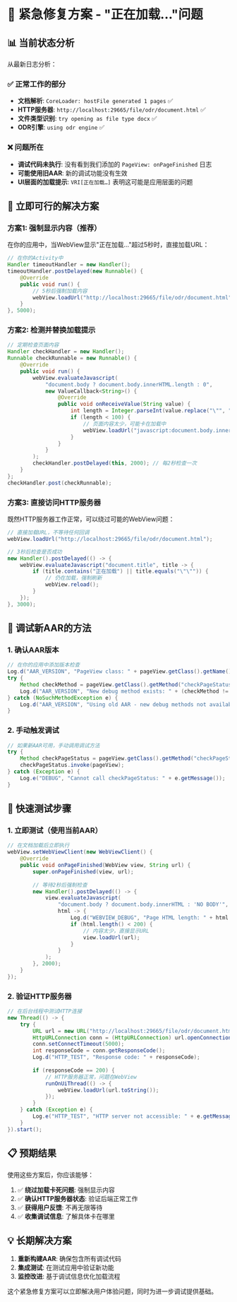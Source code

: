 # 🚨 紧急修复方案 - "正在加载..."问题

## 📊 当前状态分析

从最新日志分析：

### ✅ 正常工作的部分
- **文档解析**: `CoreLoader: hostFile generated 1 pages` ✅
- **HTTP服务器**: `http://localhost:29665/file/odr/document.html` ✅
- **文件类型识别**: `try opening as file type docx` ✅
- **ODR引擎**: `using odr engine` ✅

### ❌ 问题所在
- **调试代码未执行**: 没有看到我们添加的 `PageView: onPageFinished` 日志
- **可能使用旧AAR**: 新的调试功能没有生效
- **UI层面的加载提示**: `VRI[正在加载…]` 表明这可能是应用层面的问题

## 🎯 立即可行的解决方案

### 方案1: 强制显示内容（推荐）

在你的应用中，当WebView显示"正在加载..."超过5秒时，直接加载URL：

```java
// 在你的Activity中
Handler timeoutHandler = new Handler();
timeoutHandler.postDelayed(new Runnable() {
    @Override
    public void run() {
        // 5秒后强制加载内容
        webView.loadUrl("http://localhost:29665/file/odr/document.html");
    }
}, 5000);
```

### 方案2: 检测并替换加载提示

```java
// 定期检查页面内容
Handler checkHandler = new Handler();
Runnable checkRunnable = new Runnable() {
    @Override
    public void run() {
        webView.evaluateJavascript(
            "document.body ? document.body.innerHTML.length : 0",
            new ValueCallback<String>() {
                @Override
                public void onReceiveValue(String value) {
                    int length = Integer.parseInt(value.replace("\"", ""));
                    if (length < 100) {
                        // 页面内容太少，可能卡在加载中
                        webView.loadUrl("javascript:document.body.innerHTML = '<h1>文档已准备就绪</h1><p>正在显示内容...</p>';");
                    }
                }
            }
        );
        checkHandler.postDelayed(this, 2000); // 每2秒检查一次
    }
};
checkHandler.post(checkRunnable);
```

### 方案3: 直接访问HTTP服务器

既然HTTP服务器工作正常，可以绕过可能的WebView问题：

```java
// 直接加载URL，不等待任何回调
webView.loadUrl("http://localhost:29665/file/odr/document.html");

// 3秒后检查是否成功
new Handler().postDelayed(() -> {
    webView.evaluateJavascript("document.title", title -> {
        if (title.contains("正在加载") || title.equals("\"\"")) {
            // 仍在加载，强制刷新
            webView.reload();
        }
    });
}, 3000);
```

## 🔧 调试新AAR的方法

### 1. 确认AAR版本
```java
// 在你的应用中添加版本检查
Log.d("AAR_VERSION", "PageView class: " + pageView.getClass().getName());
try {
    Method checkMethod = pageView.getClass().getMethod("checkPageStatus");
    Log.d("AAR_VERSION", "New debug method exists: " + (checkMethod != null));
} catch (NoSuchMethodException e) {
    Log.d("AAR_VERSION", "Using old AAR - new debug methods not available");
}
```

### 2. 手动触发调试
```java
// 如果新AAR可用，手动调用调试方法
try {
    Method checkPageStatus = pageView.getClass().getMethod("checkPageStatus");
    checkPageStatus.invoke(pageView);
} catch (Exception e) {
    Log.e("DEBUG", "Cannot call checkPageStatus: " + e.getMessage());
}
```

## 🚀 快速测试步骤

### 1. 立即测试（使用当前AAR）
```java
// 在文档加载后立即执行
webView.setWebViewClient(new WebViewClient() {
    @Override
    public void onPageFinished(WebView view, String url) {
        super.onPageFinished(view, url);
        
        // 等待2秒后强制检查
        new Handler().postDelayed(() -> {
            view.evaluateJavascript(
                "document.body ? document.body.innerHTML : 'NO BODY'",
                html -> {
                    Log.d("WEBVIEW_DEBUG", "Page HTML length: " + html.length());
                    if (html.length() < 200) {
                        // 内容太少，直接显示URL
                        view.loadUrl(url);
                    }
                }
            );
        }, 2000);
    }
});
```

### 2. 验证HTTP服务器
```java
// 在后台线程中测试HTTP连接
new Thread(() -> {
    try {
        URL url = new URL("http://localhost:29665/file/odr/document.html");
        HttpURLConnection conn = (HttpURLConnection) url.openConnection();
        conn.setConnectTimeout(5000);
        int responseCode = conn.getResponseCode();
        Log.d("HTTP_TEST", "Response code: " + responseCode);
        
        if (responseCode == 200) {
            // HTTP服务器正常，问题在WebView
            runOnUiThread(() -> {
                webView.loadUrl(url.toString());
            });
        }
    } catch (Exception e) {
        Log.e("HTTP_TEST", "HTTP server not accessible: " + e.getMessage());
    }
}).start();
```

## 📋 预期结果

使用这些方案后，你应该能够：

1. ✅ **绕过加载卡死问题**: 强制显示内容
2. ✅ **确认HTTP服务器状态**: 验证后端正常工作
3. ✅ **获得用户反馈**: 不再无限等待
4. ✅ **收集调试信息**: 了解具体卡在哪里

## 💡 长期解决方案

1. **重新构建AAR**: 确保包含所有调试代码
2. **集成测试**: 在测试应用中验证新功能
3. **监控改进**: 基于调试信息优化加载流程

这个紧急修复方案可以立即解决用户体验问题，同时为进一步调试提供基础。